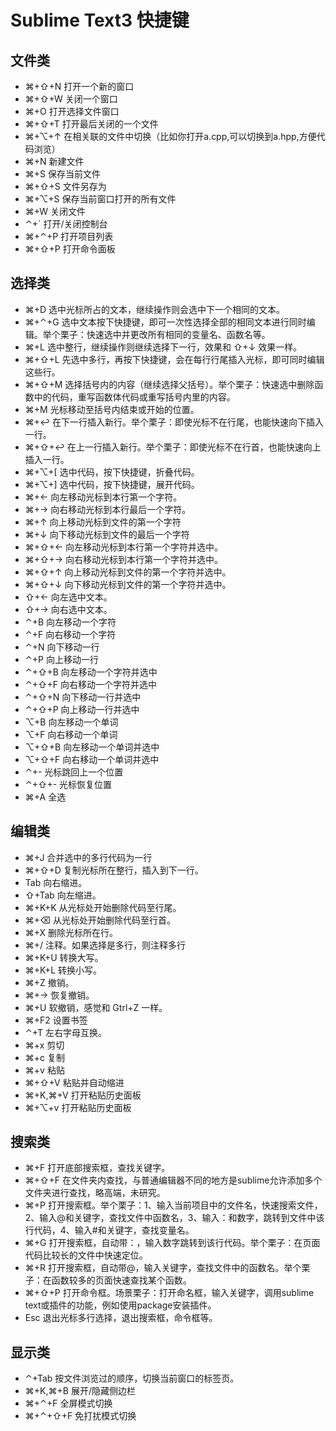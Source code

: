 # Sublime Text3 快捷键

## 文件类

* ⌘+⇧+N 打开一个新的窗口
* ⌘+⇧+W 关闭一个窗口
* ⌘+O 打开选择文件窗口
* ⌘+⇧+T 打开最后关闭的一个文件
* ⌘+⌥+↑ 在相关联的文件中切换（比如你打开a.cpp,可以切换到a.hpp,方便代码浏览）
* ⌘+N 新建文件
* ⌘+S 保存当前文件
* ⌘+⇧+S 文件另存为
* ⌘+⌥+S 保存当前窗口打开的所有文件
* ⌘+W 关闭文件
* ⌃+\` 打开/关闭控制台
* ⌘+⌃+P 打开项目列表
* ⌘+⇧+P 打开命令面板

## 选择类

* ⌘+D 选中光标所占的文本，继续操作则会选中下一个相同的文本。
* ⌘+⌃+G 选中文本按下快捷键，即可一次性选择全部的相同文本进行同时编辑。举个栗子：快速选中并更改所有相同的变量名、函数名等。
* ⌘+L 选中整行，继续操作则继续选择下一行，效果和 ⇧+↓ 效果一样。
* ⌘+⇧+L 先选中多行，再按下快捷键，会在每行行尾插入光标，即可同时编辑这些行。
* ⌘+⇧+M 选择括号内的内容（继续选择父括号）。举个栗子：快速选中删除函数中的代码，重写函数体代码或重写括号内里的内容。
* ⌘+M 光标移动至括号内结束或开始的位置。
* ⌘+↩ 在下一行插入新行。举个栗子：即使光标不在行尾，也能快速向下插入一行。
* ⌘+⇧+↩ 在上一行插入新行。举个栗子：即使光标不在行首，也能快速向上插入一行。
* ⌘+⌥+\[ 选中代码，按下快捷键，折叠代码。
* ⌘+⌥+] 选中代码，按下快捷键，展开代码。
* ⌘+← 向左移动光标到本行第一个字符。
* ⌘+→ 向右移动光标到本行最后一个字符。
* ⌘+↑ 向上移动光标到文件的第一个字符
* ⌘+↓ 向下移动光标到文件的最后一个字符
* ⌘+⇧+← 向左移动光标到本行第一个字符并选中。
* ⌘+⇧+→ 向右移动光标到本行第一个字符并选中。
* ⌘+⇧+↑ 向上移动光标到文件的第一个字符并选中。
* ⌘+⇧+↓ 向下移动光标到文件的第一个字符并选中。
* ⇧+← 向左选中文本。
* ⇧+→ 向右选中文本。
* ⌃+B 向左移动一个字符
* ⌃+F 向右移动一个字符
* ⌃+N 向下移动一行
* ⌃+P 向上移动一行
* ⌃+⇧+B 向左移动一个字符并选中
* ⌃+⇧+F 向右移动一个字符并选中
* ⌃+⇧+N 向下移动一行并选中
* ⌃+⇧+P 向上移动一行并选中
* ⌥+B 向左移动一个单词
* ⌥+F 向右移动一个单词
* ⌥+⇧+B 向左移动一个单词并选中
* ⌥+⇧+F 向右移动一个单词并选中
* ⌃+- 光标跳回上一个位置
* ⌃+⇧+- 光标恢复位置
* ⌘+A 全选

## 编辑类

* ⌘+J 合并选中的多行代码为一行
* ⌘+⇧+D 复制光标所在整行，插入到下一行。
* Tab 向右缩进。
* ⇧+Tab 向左缩进。
* ⌘+K+K 从光标处开始删除代码至行尾。
* ⌘+⌫ 从光标处开始删除代码至行首。
* ⌘+X 删除光标所在行。
* ⌘+/ 注释。如果选择是多行，则注释多行
* ⌘+K+U 转换大写。
* ⌘+K+L 转换小写。
* ⌘+Z 撤销。
* ⌘+→ 恢复撤销。
* ⌘+U 软撤销，感觉和 Gtrl+Z 一样。
* ⌘+F2 设置书签
* ⌃+T 左右字母互换。
* ⌘+x 剪切
* ⌘+c 复制
* ⌘+v 粘贴
* ⌘+⇧+V 粘贴并自动缩进
* ⌘+K,⌘+V 打开粘贴历史面板
* ⌘+⌥+v 打开粘贴历史面板

## 搜索类

* ⌘+F 打开底部搜索框，查找关键字。
* ⌘+⇧+F 在文件夹内查找，与普通编辑器不同的地方是sublime允许添加多个文件夹进行查找，略高端，未研究。
* ⌘+P 打开搜索框。举个栗子：1、输入当前项目中的文件名，快速搜索文件，2、输入@和关键字，查找文件中函数名，3、输入：和数字，跳转到文件中该行代码，4、输入#和关键字，查找变量名。
* ⌘+G 打开搜索框，自动带：，输入数字跳转到该行代码。举个栗子：在页面代码比较长的文件中快速定位。
* ⌘+R 打开搜索框，自动带@，输入关键字，查找文件中的函数名。举个栗子：在函数较多的页面快速查找某个函数。
* ⌘+⇧+P 打开命令框。场景栗子：打开命名框，输入关键字，调用sublime text或插件的功能，例如使用package安装插件。
* Esc 退出光标多行选择，退出搜索框，命令框等。

## 显示类

* ⌃+Tab 按文件浏览过的顺序，切换当前窗口的标签页。
* ⌘+K,⌘+B 展开/隐藏侧边栏
* ⌘+⌃+F 全屏模式切换
* ⌘+⌃+⇧+F 免打扰模式切换